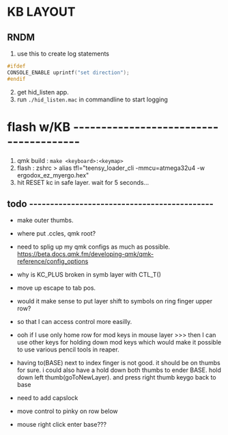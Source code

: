 # KB LAYOUT

## RNDM

1. use this to create log statements

```C
#ifdef
CONSOLE_ENABLE uprintf("set direction");
#endif
```

2. get hid_listen app.
3. run `./hid_listen.mac` in commandline to start logging

# flash w/KB ---------------------------------------

1. qmk build : `make <keyboard>:<keymap>`
2. flash : zshrc > alias tfl="teensy_loader_cli -mmcu=atmega32u4 -w ergodox_ez_myergo.hex"
3. hit RESET kc in safe layer. wait for 5 seconds...

## todo --------------------------------------------

- make outer thumbs.

* where put .ccles, qmk root?

* need to splig up my qmk configs as much as possible.
  https://beta.docs.qmk.fm/developing-qmk/qmk-reference/config_options

* why is KC_PLUS broken in symb layer with CTL_T()

* move up escape to tab pos.

* would it make sense to put layer shift to symbols on ring finger upper row?
* so that I can access control more easilly.

* ooh if I use only home row for mod keys in mouse layer >>> then I can use other keys for holding down mod keys
  which would make it possible to use various pencil tools in reaper.

* having to(BASE) next to index finger is not good. it should be on thumbs for sure.
  i could also have a hold down both thumbs to ender BASE.
  hold down left thumb(goToNewLayer). and press right thumb keygo back to base

* need to add capslock

* move control to pinky on row below

* mouse right click enter base???

